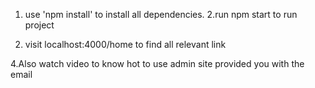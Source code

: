 
1. use 'npm install' to install all dependencies.
2.run npm start to run project

3. visit localhost:4000/home to find all relevant link

4.Also watch video to know hot to use admin site provided you with the email
